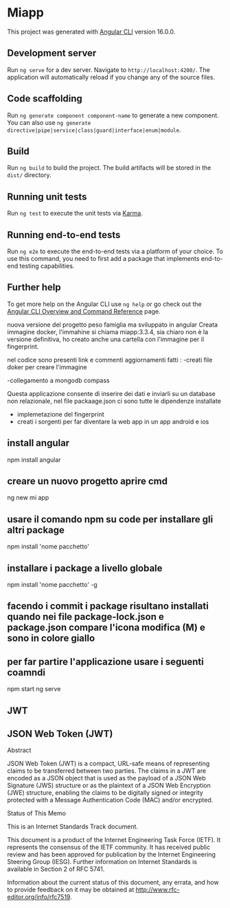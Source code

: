 # Miapp

This project was generated with [Angular CLI](https://github.com/angular/angular-cli) version 16.0.0.

## Development server

Run `ng serve` for a dev server. Navigate to `http://localhost:4200/`. The application will automatically reload if you change any of the source files.

## Code scaffolding

Run `ng generate component component-name` to generate a new component. You can also use `ng generate directive|pipe|service|class|guard|interface|enum|module`.

## Build

Run `ng build` to build the project. The build artifacts will be stored in the `dist/` directory.

## Running unit tests

Run `ng test` to execute the unit tests via [Karma](https://karma-runner.github.io).

## Running end-to-end tests

Run `ng e2e` to execute the end-to-end tests via a platform of your choice. To use this command, you need to first add a package that implements end-to-end testing capabilities.

## Further help

To get more help on the Angular CLI use `ng help` or go check out the [Angular CLI Overview and Command Reference](https://angular.io/cli) page.

nuova versione del progetto peso famiglia ma sviluppato in angular
Creata immagine docker, l'immahine si chiama miapp:3.3.4, sia chiaro non è la versione definitiva, ho creato anche una cartella con l'immagine 
per il fingerprint.


nel codice sono presenti link e commenti
aggiornamenti fatti :
-creati file doker per creare l'immagine

-collegamento a mongodb compass

Questa applicazione consente di inserire dei dati e inviarli 
su un database non relazionale, nel file packaage.json ci sono tutte le dipendenze installate


- implemetazione del fingerprint 
- creati i sorgenti per far diventare la web app in un app android e ios


## install angular
npm install angular

## creare un nuovo progetto aprire cmd
ng new mi app

## usare il comando npm su code per installare gli altri package
npm install 'nome pacchetto'

## installare i package a livello globale

npm install 'nome pacchetto' -g

## facendo i commit i package risultano installati quando nei file package-lock.json e package.json compare l'icona modifica (M) e sono in colore giallo

## per far partire l'applicazione usare i seguenti coamndi
npm start
ng serve

## JWT

## JSON Web Token (JWT)

Abstract

   JSON Web Token (JWT) is a compact, URL-safe means of representing
   claims to be transferred between two parties.  The claims in a JWT
   are encoded as a JSON object that is used as the payload of a JSON
   Web Signature (JWS) structure or as the plaintext of a JSON Web
   Encryption (JWE) structure, enabling the claims to be digitally
   signed or integrity protected with a Message Authentication Code
   (MAC) and/or encrypted.

Status of This Memo

   This is an Internet Standards Track document.

   This document is a product of the Internet Engineering Task Force
   (IETF).  It represents the consensus of the IETF community.  It has
   received public review and has been approved for publication by the
   Internet Engineering Steering Group (IESG).  Further information on
   Internet Standards is available in Section 2 of RFC 5741.

   Information about the current status of this document, any errata,
   and how to provide feedback on it may be obtained at
   http://www.rfc-editor.org/info/rfc7519.


